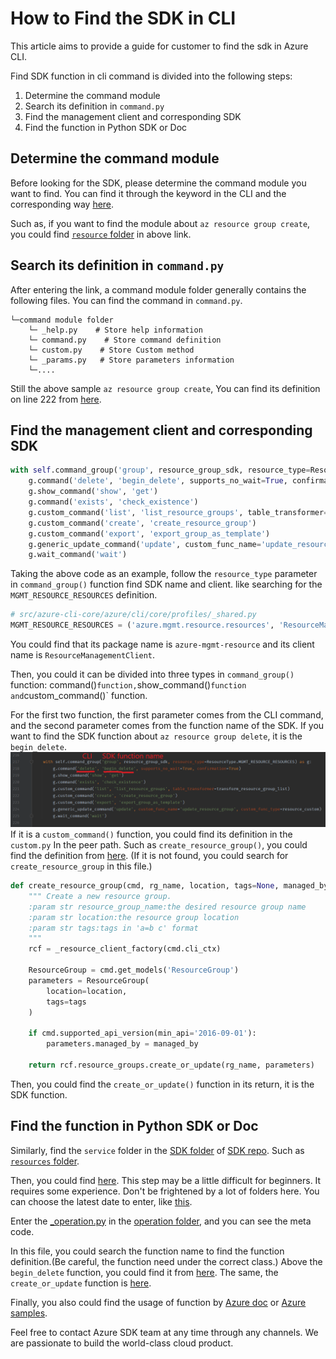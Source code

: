 How to Find the SDK in CLI 
======

This article aims to provide a guide for customer to find the sdk in Azure CLI.

Find SDK function in cli command is divided into the following steps:
1. Determine the command module
2. Search its definition in `command.py`
3. Find the management client and corresponding SDK
4. Find the function in Python SDK or Doc

## Determine the command module

Before looking for the SDK, please determine the command module you want to find. You can find it through the keyword in the CLI and the corresponding way [here](https://github.com/Azure/azure-cli/tree/dev/src/azure-cli/azure/cli/command_modules).

Such as, if you want to find the module about `az resource group create`, you could find [`resource` folder](https://github.com/Azure/azure-cli/tree/dev/src/azure-cli/azure/cli/command_modules/resource) in above link.

## Search its definition in `command.py`

After entering the link, a command module folder generally contains the following files. You can find the command in `command.py`.
```
└─command module folder
    └─ _help.py    # Store help information
    └─ command.py    # Store command definition
    └─ custom.py    # Store Custom method
    └─ _params.py   # Store parameters information
    └─....
```
Still the above sample `az resource group create`, You can find its definition on line 222 from [here](https://github.com/Azure/azure-cli/blob/dev/src/azure-cli/azure/cli/command_modules/resource/commands.py#L222).

## Find the management client and corresponding SDK
```python
with self.command_group('group', resource_group_sdk, resource_type=ResourceType.MGMT_RESOURCE_RESOURCES) as g:
    g.command('delete', 'begin_delete', supports_no_wait=True, confirmation=True)
    g.show_command('show', 'get')
    g.command('exists', 'check_existence')
    g.custom_command('list', 'list_resource_groups', table_transformer=transform_resource_group_list)
    g.custom_command('create', 'create_resource_group')
    g.custom_command('export', 'export_group_as_template')
    g.generic_update_command('update', custom_func_name='update_resource_group', custom_func_type=resource_custom)
    g.wait_command('wait')
```

Taking the above code as an example, follow the  `resource_type` parameter in `command_group()` function find SDK name and client. like searching for the `MGMT_RESOURCE_RESOURCES` definition.
```python
# src/azure-cli-core/azure/cli/core/profiles/_shared.py
MGMT_RESOURCE_RESOURCES = ('azure.mgmt.resource.resources', 'ResourceManagementClient')
```
You could find that its package name is `azure-mgmt-resource` and its client name is `ResourceManagementClient`.

Then, you could it can be divided into three types in `command_group()` function: command()` function, `show_command()` function and `custom_command()` function.<br/>

For the first two function, the first parameter comes from the CLI command, and the second parameter comes from the function name of the SDK.
If you want to find the SDK function about `az resource group delete`, it is the `begin_delete`.<br/>
![img.png](find_the_sdk.PNG)
If it is a `custom_command()` function, you could find its definition in the `custom.py` In the peer path.
Such as `create_resource_group()`, you could find the definition from [here](https://github.com/Azure/azure-cli/blob/dev/src/azure-cli/azure/cli/command_modules/resource/custom.py#L1310). (If it is not found, you could search for `create_resource_group` in this file.)
```python
def create_resource_group(cmd, rg_name, location, tags=None, managed_by=None):
    """ Create a new resource group.
    :param str resource_group_name:the desired resource group name
    :param str location:the resource group location
    :param str tags:tags in 'a=b c' format
    """
    rcf = _resource_client_factory(cmd.cli_ctx)

    ResourceGroup = cmd.get_models('ResourceGroup')
    parameters = ResourceGroup(
        location=location,
        tags=tags
    )

    if cmd.supported_api_version(min_api='2016-09-01'):
        parameters.managed_by = managed_by

    return rcf.resource_groups.create_or_update(rg_name, parameters)
```
Then, you could find the `create_or_update()` function in its return, it is the SDK function.

## Find the function in Python SDK or Doc

Similarly, find the `service` folder in the [SDK folder](https://github.com/Azure/azure-sdk-for-python/tree/main/sdk) of [SDK repo](https://github.com/Azure/azure-sdk-for-python).
Such as [`resources` folder](https://github.com/Azure/azure-sdk-for-python/tree/main/sdk/resources).

Then, you could find [here](https://github.com/Azure/azure-sdk-for-python/tree/main/sdk/resources/azure-mgmt-resource/azure/mgmt/resource/resources). This step may be a little difficult for beginners. It requires some experience.
Don't be frightened by a lot of folders here. You can choose the latest date to enter, like [this](https://github.com/Azure/azure-sdk-for-python/tree/main/sdk/resources/azure-mgmt-resource/azure/mgmt/resource/resources/v2021_04_01).

Enter the [_operation.py](https://github.com/Azure/azure-sdk-for-python/blob/main/sdk/resources/azure-mgmt-resource/azure/mgmt/resource/resources/v2021_04_01/operations/_operations.py) in the [operation folder](https://github.com/Azure/azure-sdk-for-python/tree/main/sdk/resources/azure-mgmt-resource/azure/mgmt/resource/resources/v2021_04_01/operations), and you can see the meta code.

In this file, you could search the function name to find the function definition.(Be careful, the function need under the correct class.)
Above the `begin_delete` function, you could find it from [here](https://github.com/Azure/azure-sdk-for-python/blob/main/sdk/resources/azure-mgmt-resource/azure/mgmt/resource/resources/v2021_04_01/operations/_operations.py#L8784).
The same, the `create_or_update` function is [here](https://github.com/Azure/azure-sdk-for-python/blob/main/sdk/resources/azure-mgmt-resource/azure/mgmt/resource/resources/v2021_04_01/operations/_operations.py#L9761).

Finally, you also could find the usage of function by [Azure doc](https://docs.microsoft.com/en-us/azure/developer/python/sdk/examples/azure-sdk-example-resource-group#3-write-code-to-provision-a-resource-group) or [Azure samples](https://github.com/Azure-Samples/azure-samples-python-management).

Feel free to contact Azure SDK team at any time through any channels. We are passionate to build the world-class cloud product.
